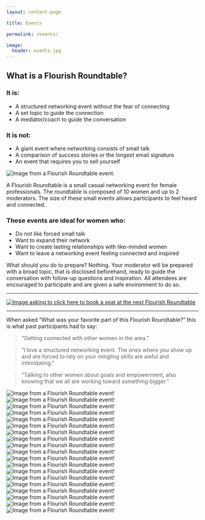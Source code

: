 ```yaml
---
layout: content-page

title: Events

permalink: /events/

image:
  header: events.jpg
---
```


<h2>What is a <span class="boldText">Flourish Roundtable</span>?</h2>

<div class="row">
  <div class="col-md-8 col-sm-12">
    <h3>It is:</h3>
    <ul>
      <li>A structured networking event without the fear of connecting</li>
      <li>A set topic to guide the connection</li>
      <li>A mediator/coach to guide the conversation</li>
    </ul>
    <h3>It is not:</h3>
    <ul>
      <li>A giant event where networking consists of small talk</li>
      <li>A comparison of success stories or the longest email signature</li>
      <li>An event that requires you to sell yourself</li>
    </ul>
  </div>
  <div class="col-md-4 col-sm-12">
    <img src="/assets/images/events/what-is-flourish-roundtable.jpg" alt="Image from a Flourish Roundtable event.">
  </div>
</div>

<span class="boldText">A Flourish Roundtable is a small casual networking event for female professionals.</span> The roundtable is composed of 10 women and up to 2 moderators. The size of these small events allows participants to feel heard and connected. 

### These events are ideal for women who:

<ul>
  <li>Do not like forced small talk</li>
  <li>Want to expand their network</li>
  <li>Want to create lasting relationships with like-minded women</li>
  <li>Want to leave a networking event feeling connected and inspired</li>
</ul>

<span class="boldText">What should you do to prepare? Nothing.</span> Your moderator will be prepared with a broad topic, that is disclosed beforehand, ready to guide the conversation with follow-up questions and inspiration. <span class="boldText">All attendees are encouraged to participate and are given a safe environment to do so.</span>

<hr class="secondary">

<a href="https://www.eventbrite.com/e/flourish-roundtable-self-care-registration-41177175039" target="_blank">
  <img src="/assets/images/events/book-a-seat.jpg" alt="Image asking to click here to book a seat at the next Flourish Roundtable">
</a>

<hr class="secondary">

When asked <span class="boldText">“What was your favorite part of this Flourish Roundtable?”</span> this is what past participants had to say:

<blockquote>
	“<span class="boldText">Getting connected with other women in the area.</span>”
</blockquote>

<blockquote>
	“<span class="boldText">I love a structured networking event.</span> The ones where you show up and are forced to rely on your mingling skills are awful and intimidating.”
</blockquote>

<blockquote>
	“<span class="boldText">Talking to other women about goals and empowerment</span>, also knowing that we all are working toward something bigger.”
</blockquote>

<section id="eventsGallery">
  <img src="/assets/images/events/event1-pic1.jpg" alt="Image from a Flourish Roundtable event!">
  <img src="/assets/images/events/event1-pic2.jpg" alt="Image from a Flourish Roundtable event!">
  <img src="/assets/images/events/event1-pic3.jpg" alt="Image from a Flourish Roundtable event!">
  <img src="/assets/images/events/event1-pic4.jpg" alt="Image from a Flourish Roundtable event!">
  <img src="/assets/images/events/event1-pic5.jpg" alt="Image from a Flourish Roundtable event!">
  <img src="/assets/images/events/event1-pic6.jpg" alt="Image from a Flourish Roundtable event!">
  <img src="/assets/images/events/event1-pic7.jpg" alt="Image from a Flourish Roundtable event!">
  <img src="/assets/images/events/event2-pic1.jpg" alt="Image from a Flourish Roundtable event!">
  <img src="/assets/images/events/event2-pic2.jpg" alt="Image from a Flourish Roundtable event!">
  <img src="/assets/images/events/event2-pic3.jpg" alt="Image from a Flourish Roundtable event!">
  <img src="/assets/images/events/event2-pic4.jpg" alt="Image from a Flourish Roundtable event!">
  <img src="/assets/images/events/event2-pic5.jpg" alt="Image from a Flourish Roundtable event!">
  <img src="/assets/images/events/event5-pic1.jpg" alt="Image from a Flourish Roundtable event!">
  <img src="/assets/images/events/event5-pic2.jpg" alt="Image from a Flourish Roundtable event!">
  <img src="/assets/images/events/event5-pic3.jpg" alt="Image from a Flourish Roundtable event!">
  <img src="/assets/images/events/event5-pic4.jpg" alt="Image from a Flourish Roundtable event!">
  <img src="/assets/images/events/event5-pic5.jpg" alt="Image from a Flourish Roundtable event!">
  <img src="/assets/images/events/event5-pic6.jpg" alt="Image from a Flourish Roundtable event!">
  <img src="/assets/images/events/event5-pic7.jpg" alt="Image from a Flourish Roundtable event!">
</section>
